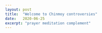 ```yaml
---
layout: post
title:  "Welcome to Chinmoy controversies"
date:   2020-06-25
excerpt: "prayer meditation complement"
---
```

